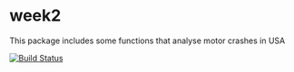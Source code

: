 # week2
This package includes some functions that analyse motor crashes in USA

[![Build Status](https://travis-ci.org/Milcat/week2.svg?branch=master)](https://travis-ci.org/Milcat/week2)
